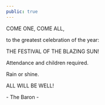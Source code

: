 ```yaml
---
public: true
---
```


COME ONE, COME ALL,

to the greatest celebration of the year:

THE FESTIVAL OF THE BLAZING SUN!

Attendance and children required.

Rain or shine.

ALL WILL BE WELL!

\- The Baron -
